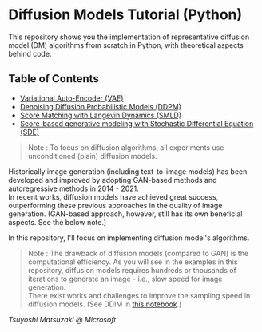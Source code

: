 # Diffusion Models Tutorial (Python)

This repository shows you the implementation of representative diffusion model (DM) algorithms from scratch in Python, with theoretical aspects behind code.

## Table of Contents

- [Variational Auto-Encoder (VAE)](01-vae.ipynb)
- [Denoising Diffusion Probabilistic Models (DDPM)](02-ddpm.ipynb)
- [Score Matching with Langevin Dynamics (SMLD)](03-smld.ipynb)
- [Score-based generative modeling with Stochastic Differential Equation (SDE)](04-sde.ipynb)

> Note : To focus on diffusion algorithms, all experiments use unconditioned (plain) diffusion models.

Historically image generation (including text-to-image models) has been developed and improved by adopting GAN-based methods and autoregressive methods in 2014 - 2021.<br>
In recent works, diffusion models have achieved great success, outperforming these previous approaches in the quality of image generation. (GAN-based approach, however, still has its own beneficial aspects. See the below note.)

In this repository, I'll focus on implementing diffusion model's algorithms.

> Note : The drawback of diffusion models (compared to GAN) is the computational efficiency. As you will see in the examples in this repository, diffusion models requires hundreds or thousands of iterations to generate an image - i.e., slow speed for image generation.<br>
> There exist works and challenges to improve the sampling speed in diffusion models. (See DDIM in [this notebook](./02-ddpm.ipynb).)

*Tsuyoshi Matsuzaki @ Microsoft*
